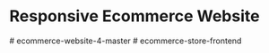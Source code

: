# Responsive Ecommerce Website
#   e c o m m e r c e - w e b s i t e - 4 - m a s t e r  
 #   e c o m m e r c e - s t o r e - f r o n t e n d  
 